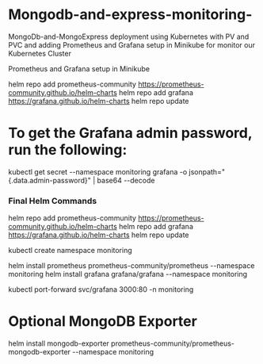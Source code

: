 # Mongodb-and-express-monitoring-
MongoDb-and-MongoExpress deployment using Kubernetes with PV and PVC and adding Prometheus and Grafana setup in Minikube for monitor our Kubernetes Cluster




Prometheus and Grafana setup in Minikube

helm repo add prometheus-community https://prometheus-community.github.io/helm-charts
helm repo add grafana https://grafana.github.io/helm-charts
helm repo update

# To get the Grafana admin password, run the following:
kubectl get secret --namespace monitoring grafana -o jsonpath="{.data.admin-password}" | base64 --decode


### Final Helm Commands 

helm repo add prometheus-community https://prometheus-community.github.io/helm-charts
helm repo add grafana https://grafana.github.io/helm-charts
helm repo update

kubectl create namespace monitoring

helm install prometheus prometheus-community/prometheus --namespace monitoring
helm install grafana grafana/grafana --namespace monitoring

kubectl port-forward svc/grafana 3000:80 -n monitoring

# Optional MongoDB Exporter
helm install mongodb-exporter prometheus-community/prometheus-mongodb-exporter --namespace monitoring
